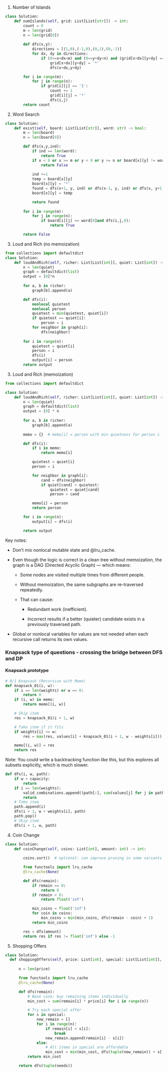 1. Number of Islands
```python
class Solution:
    def numIslands(self, grid: List[List[str]]) -> int:
        count = 0
        m = len(grid)
        n = len(grid[0])
        
        def dfs(x,y):
            directions = [(1,0),(-1,0),(0,1),(0,-1)]
            for dx, dy in directions:
                if (0<=x+dx<m) and (0<=y+dy<n) and (grid[x+dx][y+dy] == '1'):
                    grid[x+dx][y+dy] = '*'
                    dfs(x+dx,y+dy)

        for i in range(m):
            for j in range(n):
                if grid[i][j] == '1':
                    count += 1
                    grid[i][j] = '*'
                    dfs(i,j)
        return count
```
2. Word Search
```python
class Solution:
    def exist(self, board: List[List[str]], word: str) -> bool:
        m = len(board)
        n = len(board[0])

        def dfs(x,y,ind):
            if ind == len(word): 
                return True           
            if x < 0 or x >= m or y < 0 or y >= n or board[x][y] != word[ind]:
                return False
            
            ind +=1
            temp = board[x][y]
            board[x][y] = '*'
            found = dfs(x+1, y, ind) or dfs(x-1, y, ind) or dfs(x, y+1, ind) or dfs(x, y-1, ind) 
            board[x][y] = temp

            return found
        
        for i in range(m):
            for j in range(n):
                if board[i][j] == word[0]and dfs(i,j,0):
                    return True

        return False
```
3. Loud and Rich (no memoization)
```python
from collections import defaultdict
class Solution:
    def loudAndRich(self, richer: List[List[int]], quiet: List[int]) -> List[int]:
        n = len(quiet)
        graph = defaultdict(list)
        output = [0]*n
        
        for a, b in richer:
            graph[b].append(a)

        def dfs(i):
            nonlocal quietest
            nonlocal person
            quietest = min(quietest, quiet[i])
            if quietest == quiet[i]:
                person = i
            for neighbor in graph[i]:
                dfs(neighbor)
                
        for i in range(n):
            quietest = quiet[i]
            person = i
            dfs(i)
            output[i] = person
        return output
```
3. Loud and Rich (memoization)
```python
from collections import defaultdict

class Solution:
    def loudAndRich(self, richer: List[List[int]], quiet: List[int]) -> List[int]:
        n = len(quiet)
        graph = defaultdict(list)
        output = [0] * n
        
        for a, b in richer:
            graph[b].append(a)
        
        memo = {}  # memo[i] = person with min quietness for person i

        def dfs(i):
            if i in memo:
                return memo[i]

            quietest = quiet[i]
            person = i

            for neighbor in graph[i]:
                cand = dfs(neighbor)
                if quiet[cand] < quietest:
                    quietest = quiet[cand]
                    person = cand

            memo[i] = person
            return person

        for i in range(n):
            output[i] = dfs(i)

        return output
```
Key notes:

- Don’t mix nonlocal mutable state and @lru_cache.
- Even though the logic is correct in a clean tree without memoization, the graph is a DAG (Directed Acyclic Graph) — which means:

    - Some nodes are visited multiple times from different people.

    - Without memoization, the same subgraphs are re-traversed repeatedly.

    - That can cause:

        - Redundant work (inefficient).

        - Incorrect results if a better (quieter) candidate exists in a previously traversed path.
- Global or nonlocal variables for values are not needed when each recursive call returns its own values.
     
### Knapsack type of questions - crossing the bridge between DFS and DP
#### Knapsack prototype
```python
# 0/1 Knapsack (Recursive with Memo)
def knapsack_01(i, w):
    if i == len(weights) or w == 0:
        return 0
    if (i, w) in memo:
        return memo[(i, w)]

    # Skip item
    res = knapsack_01(i + 1, w)

    # Take item if it fits
    if weights[i] <= w:
        res = max(res, values[i] + knapsack_01(i + 1, w - weights[i]))

    memo[(i, w)] = res
    return res
```
Note: You could write a backtracking function like this, but this explores all subsets explicitly, which is much slower.
```python
def dfs(i, w, path):
    if w > capacity:
        return
    if i == len(weights):
        valid_combinations.append((path[:], sum(values[j] for j in path)))
        return
    # Take item
    path.append(i)
    dfs(i + 1, w + weights[i], path)
    path.pop()
    # Skip item
    dfs(i + 1, w, path)
```



4. Coin Change
```python
class Solution:
    def coinChange(self, coins: List[int], amount: int) -> int:
        
        coins.sort()  # optional: can improve pruning in some variants

        from functools import lru_cache
        @lru_cache(None)

        def dfs(remain):
            if remain == 0:
                return 0
            if remain < 0:
                return float('inf')

            min_coins = float('inf')
            for coin in coins:
                min_coins = min(min_coins, dfs(remain - coin) + 1)
            return min_coins

        res = dfs(amount)
        return res if res != float('inf') else -1

```
5. Shopping Offers 
  ```python
  class Solution:
    def shoppingOffers(self, price: List[int], special: List[List[int]], needs: List[int]) -> int:
        
        n = len(price)

        from functools import lru_cache
        @lru_cache(None)

        def dfs(remain):
            # Base case: buy remaining items individually
            min_cost = sum(remain[i] * price[i] for i in range(n))

            # Try each special offer
            for s in special:
                new_remain = []
                for i in range(n):
                    if remain[i] < s[i]:
                        break
                    new_remain.append(remain[i] - s[i])
                else:
                    # All items in special are affordable
                    min_cost = min(min_cost, dfs(tuple(new_remain)) + s[-1])
            return min_cost

        return dfs(tuple(needs))
```
